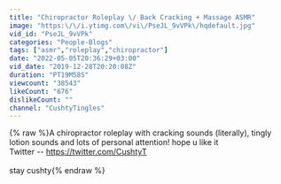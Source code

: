 ```yaml
---
title: "Chiropractor Roleplay \/ Back Cracking + Massage ASMR"
image: "https:\/\/i.ytimg.com\/vi\/PseJL_9vVPk\/hqdefault.jpg"
vid_id: "PseJL_9vVPk"
categories: "People-Blogs"
tags: ["asmr","roleplay","chiropractor"]
date: "2022-05-05T20:36:29+03:00"
vid_date: "2019-12-28T20:20:08Z"
duration: "PT19M58S"
viewcount: "38543"
likeCount: "676"
dislikeCount: ""
channel: "CushtyTingles"
---
```

{% raw %}A chiropractor roleplay with cracking sounds (literally), tingly lotion sounds and lots of personal attention! hope u like it<br />Twitter -- <a rel="nofollow" target="blank" href="https://twitter.com/CushtyT">https://twitter.com/CushtyT</a> <br /><br />stay cushty{% endraw %}
